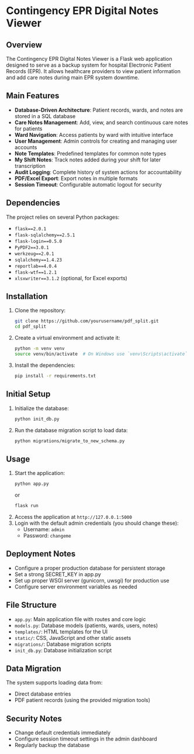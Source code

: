 # Contingency EPR Digital Notes Viewer

## Overview
The Contingency EPR Digital Notes Viewer is a Flask web application designed to serve as a backup system for hospital Electronic Patient Records (EPR). It allows healthcare providers to view patient information and add care notes during main EPR system downtime.

## Main Features
- **Database-Driven Architecture**: Patient records, wards, and notes are stored in a SQL database
- **Care Notes Management**: Add, view, and search continuous care notes for patients
- **Ward Navigation**: Access patients by ward with intuitive interface
- **User Management**: Admin controls for creating and managing user accounts
- **Note Templates**: Predefined templates for common note types
- **My Shift Notes**: Track notes added during your shift for later transcription
- **Audit Logging**: Complete history of system actions for accountability
- **PDF/Excel Export**: Export notes in multiple formats
- **Session Timeout**: Configurable automatic logout for security

## Dependencies
The project relies on several Python packages:
- `flask==2.0.1`
- `flask-sqlalchemy==2.5.1`
- `flask-login==0.5.0`
- `PyPDF2==3.0.1`
- `werkzeug==2.0.1`
- `sqlalchemy==1.4.23`
- `reportlab==4.0.4`
- `flask-wtf==1.2.1`
- `xlsxwriter==3.1.2` (optional, for Excel exports)

## Installation
1. Clone the repository:
    ```sh
    git clone https://github.com/yourusername/pdf_split.git
    cd pdf_split
    ```
2. Create a virtual environment and activate it:
    ```sh
    python -m venv venv
    source venv/bin/activate  # On Windows use `venv\Scripts\activate`
    ```
3. Install the dependencies:
    ```sh
    pip install -r requirements.txt
    ```

## Initial Setup
1. Initialize the database:
    ```sh
    python init_db.py
    ```
2. Run the database migration script to load data:
    ```sh
    python migrations/migrate_to_new_schema.py
    ```

## Usage
1. Start the application:
    ```sh
    python app.py
    ```
   or
    ```sh
    flask run
    ```
2. Access the application at `http://127.0.0.1:5000`
3. Login with the default admin credentials (you should change these):
   - Username: `admin`
   - Password: `changeme`

## Deployment Notes
- Configure a proper production database for persistent storage
- Set a strong SECRET_KEY in app.py
- Set up proper WSGI server (gunicorn, uwsgi) for production use
- Configure server environment variables as needed

## File Structure
- `app.py`: Main application file with routes and core logic
- `models.py`: Database models (patients, wards, users, notes)
- `templates/`: HTML templates for the UI
- `static/`: CSS, JavaScript and other static assets
- `migrations/`: Database migration scripts
- `init_db.py`: Database initialization script

## Data Migration
The system supports loading data from:
- Direct database entries
- PDF patient records (using the provided migration tools)

## Security Notes
- Change default credentials immediately
- Configure session timeout settings in the admin dashboard
- Regularly backup the database
